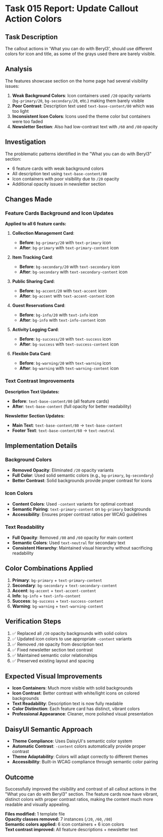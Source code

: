 # Task 015 Report: Update Callout Action Colors

## Task Description
The callout actions in 'What you can do with Beryl3', should use different colors for icon and title, as some of the grays used there are barely visible.

## Analysis
The features showcase section on the home page had several visibility issues:
1. **Weak Background Colors**: Icon containers used `/20` opacity variants (`bg-primary/20`, `bg-secondary/20`, etc.) making them barely visible
2. **Poor Contrast**: Description text used `text-base-content/80` which was too light
3. **Inconsistent Icon Colors**: Icons used the theme color but containers were too faded
4. **Newsletter Section**: Also had low-contrast text with `/60` and `/80` opacity

## Investigation
The problematic patterns identified in the "What you can do with Beryl3" section:
- 6 feature cards with weak background colors
- All description text using `text-base-content/80`
- Icon containers with poor visibility due to `/20` opacity
- Additional opacity issues in newsletter section

## Changes Made

### Feature Cards Background and Icon Updates
**Applied to all 6 feature cards:**

1. **Collection Management Card**:
   - **Before**: `bg-primary/20` with `text-primary` icon
   - **After**: `bg-primary` with `text-primary-content` icon

2. **Item Tracking Card**:
   - **Before**: `bg-secondary/20` with `text-secondary` icon
   - **After**: `bg-secondary` with `text-secondary-content` icon

3. **Public Sharing Card**:
   - **Before**: `bg-accent/20` with `text-accent` icon
   - **After**: `bg-accent` with `text-accent-content` icon

4. **Guest Reservations Card**:
   - **Before**: `bg-info/20` with `text-info` icon
   - **After**: `bg-info` with `text-info-content` icon

5. **Activity Logging Card**:
   - **Before**: `bg-success/20` with `text-success` icon
   - **After**: `bg-success` with `text-success-content` icon

6. **Flexible Data Card**:
   - **Before**: `bg-warning/20` with `text-warning` icon
   - **After**: `bg-warning` with `text-warning-content` icon

### Text Contrast Improvements
**Description Text Updates:**
- **Before**: `text-base-content/80` (all feature cards)
- **After**: `text-base-content` (full opacity for better readability)

**Newsletter Section Updates:**
- **Main Text**: `text-base-content/80` → `text-base-content`
- **Footer Text**: `text-base-content/60` → `text-neutral`

## Implementation Details

### Background Colors
- **Removed Opacity**: Eliminated `/20` opacity variants
- **Full Color**: Used solid semantic colors (e.g., `bg-primary`, `bg-secondary`)
- **Better Contrast**: Solid backgrounds provide proper contrast for icons

### Icon Colors
- **Content Colors**: Used `-content` variants for optimal contrast
- **Semantic Pairing**: `text-primary-content` on `bg-primary` backgrounds
- **Accessibility**: Ensures proper contrast ratios per WCAG guidelines

### Text Readability
- **Full Opacity**: Removed `/80` and `/60` opacity for main content
- **Semantic Colors**: Used `text-neutral` for secondary text
- **Consistent Hierarchy**: Maintained visual hierarchy without sacrificing readability

## Color Combinations Applied
1. **Primary**: `bg-primary` + `text-primary-content`
2. **Secondary**: `bg-secondary` + `text-secondary-content`  
3. **Accent**: `bg-accent` + `text-accent-content`
4. **Info**: `bg-info` + `text-info-content`
5. **Success**: `bg-success` + `text-success-content`
6. **Warning**: `bg-warning` + `text-warning-content`

## Verification Steps
1. ✅ Replaced all `/20` opacity backgrounds with solid colors
2. ✅ Updated icon colors to use appropriate `-content` variants
3. ✅ Removed `/80` opacity from description text
4. ✅ Fixed newsletter section text contrast
5. ✅ Maintained semantic color relationships
6. ✅ Preserved existing layout and spacing

## Expected Visual Improvements
- **Icon Containers**: Much more visible with solid backgrounds
- **Icon Contrast**: Better contrast with white/light icons on colored backgrounds
- **Text Readability**: Description text is now fully readable
- **Color Distinction**: Each feature card has distinct, vibrant colors
- **Professional Appearance**: Cleaner, more polished visual presentation

## DaisyUI Semantic Approach
- **Theme Compliance**: Uses DaisyUI's semantic color system
- **Automatic Contrast**: `-content` colors automatically provide proper contrast
- **Theme Adaptability**: Colors will adapt correctly to different themes
- **Accessibility**: Built-in WCAG compliance through semantic color pairing

## Outcome
Successfully improved the visibility and contrast of all callout actions in the "What you can do with Beryl3" section. The feature cards now have vibrant, distinct colors with proper contrast ratios, making the content much more readable and visually appealing.

**Files modified:** 1 template file  
**Opacity classes removed:** 7 instances (`/20`, `/60`, `/80`)  
**Semantic colors applied:** 6 icon containers + 6 icon colors  
**Text contrast improved:** All feature descriptions + newsletter text
